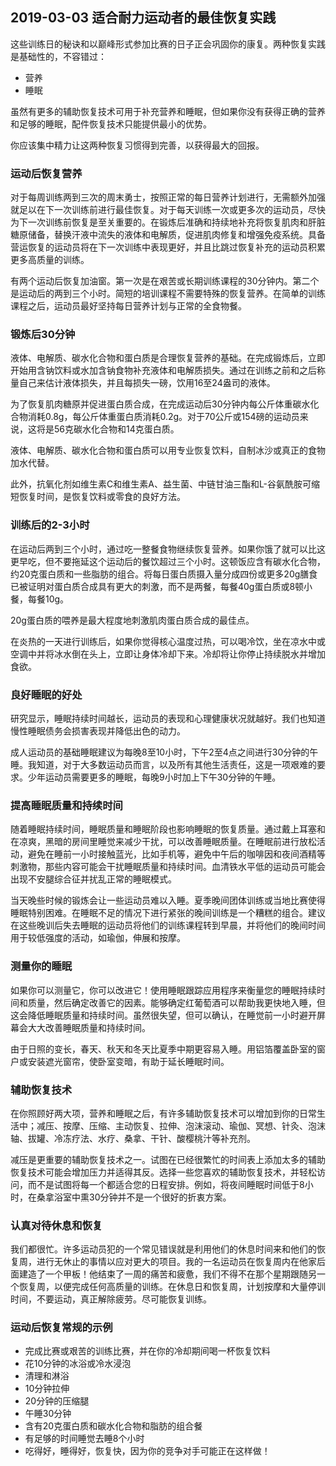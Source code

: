 ## 2019-03-03 适合耐力运动者的最佳恢复实践

这些训练日的秘诀和以巅峰形式参加比赛的日子正会巩固你的康复。两种恢复实践是基础性的，不容错过：

* 营养
* 睡眠

虽然有更多的辅助恢复技术可用于补充营养和睡眠，但如果你没有获得正确的营养和足够的睡眠，配件恢复技术只能提供最小的优势。

你应该集中精力让这两种恢复习惯得到完善，以获得最大的回报。

### 运动后恢复营养

对于每周训练两到三次的周末勇士，按照正常的每日营养计划进行，无需额外加强就足以在下一次训练前进行最佳恢复。对于每天训练一次或更多次的运动员，尽快为下一次训练前恢复是至关重要的。在锻炼后准确和持续地补充将恢复肌肉和肝脏糖原储备，替换汗液中流失的液体和电解质，促进肌肉修复和增强免疫系统。具备营运恢复的运动员将在下一次训练中表现更好，并且比跳过恢复补充的运动员积累更多高质量的训练。

有两个运动后恢复加油窗。第一次是在艰苦或长期训练课程的30分钟内。第二个是运动后的两到三个小时。简短的培训课程不需要特殊的恢复营养。在简单的训练课程之后，运动员最好坚持每日营养计划与正常的全食物餐。

### 锻炼后30分钟

液体、电解质、碳水化合物和蛋白质是合理恢复营养的基础。在完成锻炼后，立即开始用含钠饮料或水加含钠食物补充液体和电解质损失。通过在训练之前和之后称量自己来估计液体损失，并且每损失一磅，饮用16至24盎司的液体。

为了恢复肌肉糖原并促进蛋白质合成，在完成运动后30分钟内每公斤体重碳水化合物消耗0.8g，每公斤体重蛋白质消耗0.2g。对于70公斤或154磅的运动员来说，这将是56克碳水化合物和14克蛋白质。

液体、电解质、碳水化合物和蛋白质可以用专业恢复饮料，自制冰沙或真正的食物加水代替。

此外，抗氧化剂如维生素C和维生素A、益生菌、中链甘油三酯和L-谷氨酰胺可缩短恢复时间，是恢复饮料或零食的良好方法。

### 训练后的2-3小时

在运动后两到三个小时，通过吃一整餐食物继续恢复营养。如果你饿了就可以比这更早吃，但不要拖延这个运动后的餐饮超过三个小时。这顿饭应含有碳水化合物，约20克蛋白质和一些脂肪的组合。将每日蛋白质摄入量分成四份或更多20g膳食已被证明对蛋白质合成具有更大的刺激，而不是两餐，每餐40g蛋白质或8顿小餐，每餐10g。

20g蛋白质的喂养是最大程度地刺激肌肉蛋白质合成的最佳点。

在炎热的一天进行训练后，如果你觉得核心温度过热，可以喝冷饮，坐在凉水中或空调中并将冰水倒在头上，立即让身体冷却下来。冷却将让你停止持续脱水并增加食欲。

### 良好睡眠的好处

研究显示，睡眠持续时间越长，运动员的表现和心理健康状况就越好。我们也知道慢性睡眠债务会损害表现并降低出色的动力。

成人运动员的基础睡眠建议为每晚8至10小时，下午2至4点之间进行30分钟的午睡。我知道，对于大多数运动员而言，以及所有其他生活责任，这是一项艰难的要求。少年运动员需要更多的睡眠，每晚9小时加上下午30分钟的午睡。

### 提高睡眠质量和持续时间

随着睡眠持续时间，睡眠质量和睡眠阶段也影响睡眠的恢复质量。通过戴上耳塞和在凉爽，黑暗的房间里睡觉来减少干扰，可以改善睡眠质量。在睡眠前进行放松活动，避免在睡前一小时接触蓝光，比如手机等，避免中午后的咖啡因和夜间酒精等刺激物，那些内容可能会干扰睡眠质量和持续时间。血清铁水平低的运动员可能会出现不安腿综合征并扰乱正常的睡眠模式。

当天晚些时候的锻炼会让一些运动员难以入睡。夏季晚间团体训练或当地比赛使得睡眠特别困难。在睡眠不足的情况下进行紧张的晚间训练是一个糟糕的组合。建议在这些晚训后失去睡眠的运动员将他们的训练课程转到早晨，并将他们的晚间时间用于较低强度的活动，如瑜伽，伸展和按摩。

### 测量你的睡眠

如果你可以测量它，你可以改进它！使用睡眠跟踪应用程序来衡量您的睡眠持续时间和质量，然后确定改善它的因素。能够确定红葡萄酒可以帮助我更快地入睡，但这会降低睡眠质量和持续时间。虽然很失望，但可以确认，在睡觉前一小时避开屏幕会大大改善睡眠质量和持续时间。

由于日照的变长，春天、秋天和冬天比夏季中期更容易入睡。用铝箔覆盖卧室的窗户或安装遮光窗帘，使卧室变暗，有助于延长睡眠时间。

### 辅助恢复技术

在你照顾好两大项，营养和睡眠之后，有许多辅助恢复技术可以增加到你的日常生活中；减压、按摩、压缩、主动恢复、拉伸、泡沫滚动、瑜伽、冥想、针灸、泡沫轴、拔罐、冷冻疗法、水疗、桑拿、干针、酸樱桃汁等补充剂。

减压是更重要的辅助恢复技术之一。试图在已经很繁忙的时间表上添加太多的辅助恢复技术可能会增加压力并适得其反。选择一些您喜欢的辅助恢复技术，并轻松访问，而不是试图将每一个都适合您的日程安排。例如，将夜间睡眠时间低于8小时，在桑拿浴室中熏30分钟并不是一个很好的折衷方案。


### 认真对待休息和恢复

我们都很忙。许多运动员犯的一个常见错误就是利用他们的休息时间来和他们的恢复周，进行无休止的事情以应对更大的项目。我的一名运动员在恢复周内在他家后面建造了一个甲板！他结束了一周的痛苦和疲惫，我们不得不在那个星期跟随另一个恢复周，以便完成任何高质量的训练。在休息日和恢复周，计划按摩和大量停训时间，不要运动，真正解除疲劳。尽可能恢复训练。


### 运动后恢复常规的示例

* 完成比赛或艰苦的训练比赛，并在你的冷却期间喝一杯恢复饮料
* 花10分钟的冰浴或冷水浸泡
* 清理和淋浴
* 10分钟拉伸
* 20分钟的压缩腿
* 午睡30分钟
* 含有20克蛋白质和碳水化合物和脂肪的组合餐
* 有足够的时间睡觉去睡8个小时
* 吃得好，睡得好，恢复快，因为你的竞争对手可能正在这样做！